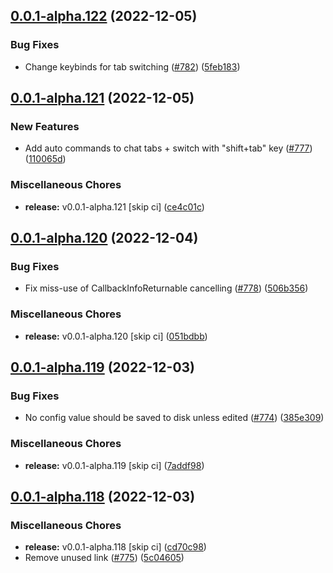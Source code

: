 ## [0.0.1-alpha.122](https://github.com/Wynntils/Artemis/compare/v0.0.1-alpha.121...v0.0.1-alpha.122) (2022-12-05)


### Bug Fixes

* Change keybinds for tab switching ([#782](https://github.com/Wynntils/Artemis/issues/782)) ([5feb183](https://github.com/Wynntils/Artemis/commit/5feb183fb4c9607b3ac01d16c523b9442bb416f8))

## [0.0.1-alpha.121](https://github.com/Wynntils/Artemis/compare/v0.0.1-alpha.120...v0.0.1-alpha.121) (2022-12-05)


### New Features

* Add auto commands to chat tabs + switch with "shift+tab" key ([#777](https://github.com/Wynntils/Artemis/issues/777)) ([110065d](https://github.com/Wynntils/Artemis/commit/110065da6b75b7f7d067a7daf7287edc6b45011c))


### Miscellaneous Chores

* **release:** v0.0.1-alpha.121 [skip ci] ([ce4c01c](https://github.com/Wynntils/Artemis/commit/ce4c01c0c5cef08f00f6e4e42eda83f43fc77f7a))

## [0.0.1-alpha.120](https://github.com/Wynntils/Artemis/compare/v0.0.1-alpha.119...v0.0.1-alpha.120) (2022-12-04)


### Bug Fixes

* Fix miss-use of CallbackInfoReturnable cancelling ([#778](https://github.com/Wynntils/Artemis/issues/778)) ([506b356](https://github.com/Wynntils/Artemis/commit/506b3564af505047b4a83809ebfdad7c39271c6c))


### Miscellaneous Chores

* **release:** v0.0.1-alpha.120 [skip ci] ([051bdbb](https://github.com/Wynntils/Artemis/commit/051bdbb68fd5ece81f90bb06439dffa01f771600))

## [0.0.1-alpha.119](https://github.com/Wynntils/Artemis/compare/v0.0.1-alpha.118...v0.0.1-alpha.119) (2022-12-03)


### Bug Fixes

* No config value should be saved to disk unless edited ([#774](https://github.com/Wynntils/Artemis/issues/774)) ([385e309](https://github.com/Wynntils/Artemis/commit/385e309a8bb5d06be9f0857f85fdaff6569de690))


### Miscellaneous Chores

* **release:** v0.0.1-alpha.119 [skip ci] ([7addf98](https://github.com/Wynntils/Artemis/commit/7addf98feb58149f929ed2855bf61a4843b83e28))

## [0.0.1-alpha.118](https://github.com/Wynntils/Artemis/compare/v0.0.1-alpha.117...v0.0.1-alpha.118) (2022-12-03)


### Miscellaneous Chores

* **release:** v0.0.1-alpha.118 [skip ci] ([cd70c98](https://github.com/Wynntils/Artemis/commit/cd70c98f49c09613b8020e37939360f62f2ed4d2))
* Remove unused link ([#775](https://github.com/Wynntils/Artemis/issues/775)) ([5c04605](https://github.com/Wynntils/Artemis/commit/5c046055878b84b59d04a1df525edf6ac3406af0))

